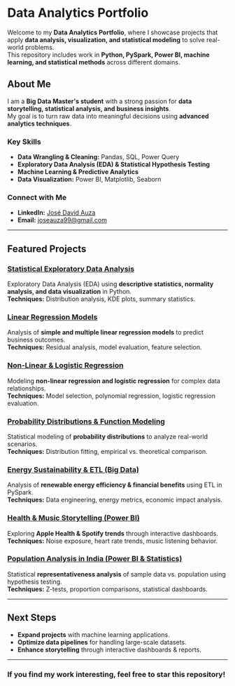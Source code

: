 # **Data Analytics Portfolio**  

Welcome to my **Data Analytics Portfolio**, where I showcase projects that apply **data analysis, visualization, and statistical modeling** to solve real-world problems.  
This repository includes work in **Python, PySpark, Power BI, machine learning, and statistical methods** across different domains.  

## **About Me**  

I am a **Big Data Master's student** with a strong passion for **data storytelling, statistical analysis, and business insights**.  
My goal is to turn raw data into meaningful decisions using **advanced analytics techniques**.  

### **Key Skills**  
- **Data Wrangling & Cleaning:** Pandas, SQL, Power Query  
- **Exploratory Data Analysis (EDA) & Statistical Hypothesis Testing**  
- **Machine Learning & Predictive Analytics**  
- **Data Visualization:** Power BI, Matplotlib, Seaborn  

### **Connect with Me**  
- **LinkedIn:** [José David Auza](https://www.linkedin.com/in/josedavidauza)  
- **Email:** joseauza99@gmail.com  

---

## **Featured Projects**  

### **[Statistical Exploratory Data Analysis](https://github.com/JoseAuza99/data-analytics-portfolio/tree/main/Statistical_Analysis_EDA)**  
Exploratory Data Analysis (EDA) using **descriptive statistics, normality analysis, and data visualization** in Python.  
**Techniques:** Distribution analysis, KDE plots, summary statistics.  

### **[Linear Regression Models](https://github.com/JoseAuza99/data-analytics-portfolio/tree/main/Linear_Regression)**  
Analysis of **simple and multiple linear regression models** to predict business outcomes.  
**Techniques:** Residual analysis, model evaluation, feature selection.  

### **[Non-Linear & Logistic Regression](https://github.com/JoseAuza99/data-analytics-portfolio/tree/main/NonLinear_Regression)**  
Modeling **non-linear regression and logistic regression** for complex data relationships.  
**Techniques:** Model selection, polynomial regression, logistic regression evaluation.  

### **[Probability Distributions & Function Modeling](https://github.com/JoseAuza99/data-analytics-portfolio/tree/main/Probability_Distributions)**  
Statistical modeling of **probability distributions** to analyze real-world scenarios.  
**Techniques:** Distribution fitting, empirical vs. theoretical comparison.  

### **[Energy Sustainability & ETL (Big Data)](https://github.com/JoseAuza99/data-analytics-portfolio/tree/main/Energy_Sustainability_ETL)**  
Analysis of **renewable energy efficiency & financial benefits** using ETL in PySpark.  
**Techniques:** Data engineering, energy metrics, economic impact analysis.  

### **[Health & Music Storytelling (Power BI)](https://github.com/JoseAuza99/data-analytics-portfolio/tree/main/Health_Music_Storytelling)**  
Exploring **Apple Health & Spotify trends** through interactive dashboards.  
**Techniques:** Noise exposure, heart rate trends, music listening behavior.  

### **[Population Analysis in India (Power BI & Statistics)](https://github.com/JoseAuza99/data-analytics-portfolio/tree/main/Population_Analysis_India)**  
Statistical **representativeness analysis** of sample data vs. population using hypothesis testing.  
**Techniques:** Z-tests, proportion comparisons, statistical dashboards.  

---

## **Next Steps**  

- **Expand projects** with machine learning applications.  
- **Optimize data pipelines** for handling large-scale datasets.  
- **Enhance storytelling** through interactive dashboards & reports.  

---

### **If you find my work interesting, feel free to star this repository!**  
